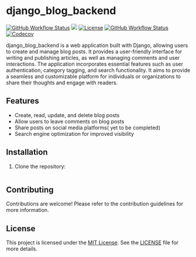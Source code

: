 # django_blog_backend

[![GitHub Workflow Status](https://github.com/dasarentow/django_blog_backend/actions/workflows/blog.yml/badge.svg)](https://github.com/dasarentow/django_blog_backend/actions/workflows/blog.yml)
![](https://github.com/dasarentow/django_blog_backend/actions/workflows/blog.yml/badge.svg)
[![License](https://img.shields.io/badge/license-MIT-blue.svg)](LICENSE)
[![GitHub Workflow Status](https://img.shields.io/github/workflow/status/your-dasarentow/django_blog_backend/CI)](https://github.com/dasarentow/django_blog_backend/actions)
[![Codecov](https://img.shields.io/codecov/c/github/dasarentow/django_blog_backend)](https://codecov.io/gh/dasarentow/django_blog_backend)


django_blog_backend is a web application built with Django, allowing users to create and manage blog posts. It provides a user-friendly interface for writing and publishing articles, as well as managing comments and user interactions. The application incorporates essential features such as user authentication, category tagging, and search functionality. It aims to provide a seamless and customizable platform for individuals or organizations to share their thoughts and engage with readers.

## Features
- Create, read, update, and delete blog posts
- Allow users to leave comments on blog posts
- Share posts on social media platforms( yet to be completed)
- Search engine optimization for improved visibility



## Installation

1. Clone the repository:

   ```shell
   
   ```

## Contributing
Contributions are welcome! Please refer to the contribution guidelines for more information.

## License

This project is licensed under the [MIT License](LICENSE). See the [LICENSE](LICENSE) file for more details.